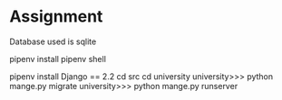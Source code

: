 # Assignment

Database used is sqlite 

pipenv install
pipenv shell

pipenv install Django == 2.2
cd src
cd university
university>>> python mange.py migrate
university>>> python mange.py runserver 
